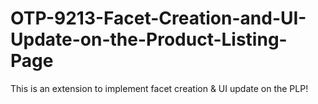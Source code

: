 # OTP-9213-Facet-Creation-and-UI-Update-on-the-Product-Listing-Page
This is an extension to implement facet creation & UI update on the PLP!
